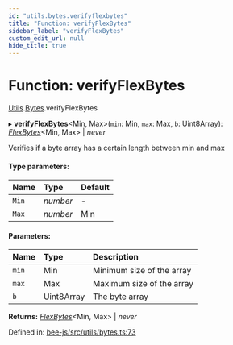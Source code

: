 ```yaml
---
id: "utils.bytes.verifyflexbytes"
title: "Function: verifyFlexBytes"
sidebar_label: "verifyFlexBytes"
custom_edit_url: null
hide_title: true
---
```


# Function: verifyFlexBytes

[Utils](../modules/utils.md).[Bytes](../modules/utils.bytes.md).verifyFlexBytes

▸ **verifyFlexBytes**<Min, Max\>(`min`: Min, `max`: Max, `b`: Uint8Array): [*FlexBytes*](../interfaces/utils.bytes.flexbytes.md)<Min, Max\> \| *never*

Verifies if a byte array has a certain length between min and max

#### Type parameters:

Name | Type | Default |
:------ | :------ | :------ |
`Min` | *number* | - |
`Max` | *number* | Min |

#### Parameters:

Name | Type | Description |
:------ | :------ | :------ |
`min` | Min | Minimum size of the array   |
`max` | Max | Maximum size of the array   |
`b` | Uint8Array | The byte array    |

**Returns:** [*FlexBytes*](../interfaces/utils.bytes.flexbytes.md)<Min, Max\> \| *never*

Defined in: [bee-js/src/utils/bytes.ts:73](https://github.com/ethersphere/bee-js/blob/0ac3a7d/src/utils/bytes.ts#L73)
